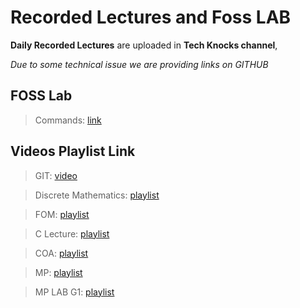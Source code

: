# Recorded Lectures and Foss LAB

**Daily Recorded Lectures** are uploaded in **Tech Knocks channel**, 


_Due to some technical issue we are providing links on GITHUB_

## FOSS Lab 
> Commands: [link](/FOSS_G3_LAB/README.md)

## Videos Playlist Link

>GIT:  [video](https://youtu.be/Zas2dFdkQr4) 

>Discrete Mathematics: [playlist](https://www.youtube.com/playlist?list=PLdgs6Ltyx-L0L3b2ntmQp7Eo8iPDdKUOX)

>FOM: [playlist](https://www.youtube.com/playlist?list=PLdgs6Ltyx-L2UGwJX-3jyadbenRsLZIk2)

>C Lecture: [playlist](https://www.youtube.com/playlist?list=PLdgs6Ltyx-L0dsYMO9ssX9SBBLdxuuXsg)

>COA: [playlist](https://www.youtube.com/playlist?list=PLdgs6Ltyx-L3BYK-aeUxcTdNdQxtCfmFa)

>MP: [playlist](https://www.youtube.com/playlist?list=PLdgs6Ltyx-L0iPq2eYM9AjGQtJ9gF4pDZ)


>MP LAB G1: [playlist](https://www.youtube.com/playlist?list=PLdgs6Ltyx-L3Z2pHeNw5_k4I40HKGE9S6)
